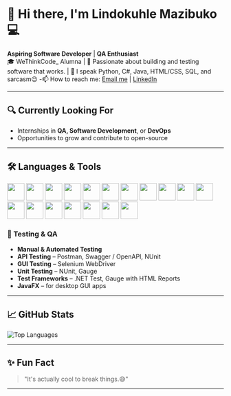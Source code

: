 # 👋 Hi there, I'm Lindokuhle Mazibuko💻

**Aspiring Software Developer** | **QA Enthusiast**  
🎓 WeThinkCode_ Alumna | 🚀 Passionate about building and testing software that works. | 💬 I speak Python, C#, Java, HTML/CSS, SQL, and sarcasm😉
-📫 How to reach me: [Email me](mailto:lindokuhlekmazibuko668@gmail.com) | [LinkedIn](https://www.linkedin.com/in/lindokuhlemazibuko-32a097250/)

---

## 🔍 Currently Looking For

- Internships in **QA, Software Development**, or **DevOps**
- Opportunities to grow and contribute to open-source

---

## 🛠️ Languages & Tools

<p align="left">
  <!-- Programming Languages -->
  <img src="https://cdn.jsdelivr.net/gh/devicons/devicon/icons/csharp/csharp-original.svg" width="40" height="40"/>
  <img src="https://cdn.jsdelivr.net/gh/devicons/devicon/icons/python/python-original.svg" width="40" height="40"/>
  <img src="https://cdn.jsdelivr.net/gh/devicons/devicon/icons/java/java-original.svg" width="40" height="40"/>
  <img src="https://cdn.jsdelivr.net/gh/devicons/devicon/icons/javascript/javascript-original.svg" width="40" height="40"/>
  <img src="https://cdn.jsdelivr.net/gh/devicons/devicon/icons/php/php-original.svg" width="40" height="40"/>

  <!-- Web Frontend -->
  <img src="https://cdn.jsdelivr.net/gh/devicons/devicon/icons/html5/html5-original.svg" width="40" height="40"/>
  <img src="https://cdn.jsdelivr.net/gh/devicons/devicon/icons/css3/css3-original.svg" width="40" height="40"/>
  <img src="https://cdn.jsdelivr.net/gh/devicons/devicon/icons/bootstrap/bootstrap-original.svg" width="40" height="40"/>
  <img src="https://cdn.jsdelivr.net/gh/devicons/devicon/icons/figma/figma-original.svg" width="40" height="40"/>

  <!-- Backend & APIs -->
  <img src="https://cdn.jsdelivr.net/gh/devicons/devicon/icons/dotnetcore/dotnetcore-original.svg" width="40" height="40"/>
  <img src="https://cdn.jsdelivr.net/gh/devicons/devicon/icons/docker/docker-original.svg" width="40" height="40"/>
  <img src="https://cdn.jsdelivr.net/gh/devicons/devicon/icons/mysql/mysql-original.svg" width="40" height="40"/>
  <img src="https://cdn.jsdelivr.net/gh/devicons/devicon/icons/postgresql/postgresql-original.svg" width="40" height="40"/>
  <img src="https://cdn.jsdelivr.net/gh/devicons/devicon/icons/sqlite/sqlite-original.svg" width="40" height="40"/>

  <!-- Testing -->
  <img src="https://cdn.jsdelivr.net/gh/devicons/devicon/icons/github/github-original.svg" width="40" height="40"/>
  <img src="https://cdn.jsdelivr.net/gh/devicons/devicon/icons/git/git-original.svg" width="40" height="40"/>
  <img src="https://cdn.jsdelivr.net/gh/devicons/devicon/icons/vscode/vscode-original.svg" width="40" height="40"/>
  <img src="https://cdn.jsdelivr.net/gh/devicons/devicon/icons/visualstudio/visualstudio-plain.svg" width="40" height="40"/>
</p>


### 🧪 Testing & QA
- **Manual & Automated Testing**
- **API Testing** – Postman, Swagger / OpenAPI, NUnit
- **GUI Testing** – Selenium WebDriver
- **Unit Testing** – NUnit, Gauge
- **Test Frameworks** – .NET Test, Gauge with HTML Reports
- **JavaFX** – for desktop GUI apps

---

## 📈 GitHub Stats

<!-- ![GitHub Stats](https://github-readme-stats.vercel.app/api?username=MazibukoLindokuhle&show_icons=true&theme=tokyonight) -->

![Top Languages](https://github-readme-stats.vercel.app/api/top-langs/?username=MazibukoLindokuhle&layout=compact&theme=tokyonight)

---

## ✨ Fun Fact

> "It's actually cool to break things.😅"

---
